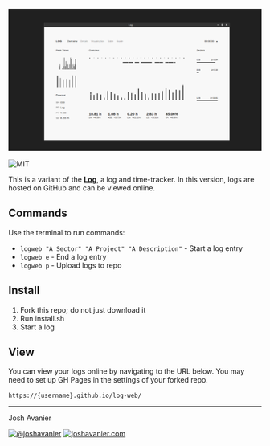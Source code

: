 ![Screenshot](img/screenshot.png)

![MIT](https://joshavanier.github.io/badges/svg/mit.svg)

This is a variant of the **[Log](https://joshavanier.github.io/badges/svg/mit.svg)**, a log and time-tracker. In this version, logs are hosted on GitHub and can be viewed online.

## Commands
Use the terminal to run commands:

- `logweb "A Sector" "A Project" "A Description"` - Start a log entry
- `logweb e` - End a log entry
- `logweb p` - Upload logs to repo

## Install
1. Fork this repo; do not just download it
2. Run install.sh
3. Start a log

## View
You can view your logs online by navigating to the URL below. You may need to set up GH Pages in the settings of your forked repo.

```
https://{username}.github.io/log-web/
```

---

Josh Avanier

[![@joshavanier](https://joshavanier.github.io/badges/svg/twitter.svg)](https://twitter.com/joshavanier) [![joshavanier.com](https://joshavanier.github.io/badges/svg/website.svg)](https://joshavanier.com)

